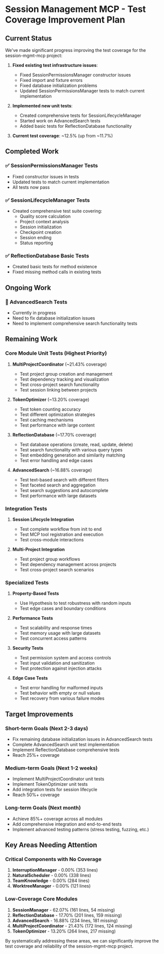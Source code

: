 # Session Management MCP - Test Coverage Improvement Plan

## Current Status

We've made significant progress improving the test coverage for the session-mgmt-mcp project:

1. **Fixed existing test infrastructure issues**:

   - Fixed SessionPermissionsManager constructor issues
   - Fixed import and fixture errors
   - Fixed database initialization problems
   - Updated SessionPermissionsManager tests to match current implementation

1. **Implemented new unit tests**:

   - Created comprehensive tests for SessionLifecycleManager
   - Started work on AdvancedSearch tests
   - Added basic tests for ReflectionDatabase functionality

1. **Current test coverage**: ~12.5% (up from ~11.7%)

## Completed Work

### ✅ SessionPermissionsManager Tests

- Fixed constructor issues in tests
- Updated tests to match current implementation
- All tests now pass

### ✅ SessionLifecycleManager Tests

- Created comprehensive test suite covering:
  - Quality score calculation
  - Project context analysis
  - Session initialization
  - Checkpoint creation
  - Session ending
  - Status reporting

### ✅ ReflectionDatabase Basic Tests

- Created basic tests for method existence
- Fixed missing method calls in existing tests

## Ongoing Work

### 🔄 AdvancedSearch Tests

- Currently in progress
- Need to fix database initialization issues
- Need to implement comprehensive search functionality tests

## Remaining Work

### Core Module Unit Tests (Highest Priority)

1. **MultiProjectCoordinator** (~21.43% coverage)

   - Test project group creation and management
   - Test dependency tracking and visualization
   - Test cross-project search functionality
   - Test session linking between projects

1. **TokenOptimizer** (~13.20% coverage)

   - Test token counting accuracy
   - Test different optimization strategies
   - Test caching mechanisms
   - Test performance with large content

1. **ReflectionDatabase** (~17.70% coverage)

   - Test database operations (create, read, update, delete)
   - Test search functionality with various query types
   - Test embedding generation and similarity matching
   - Test error handling and edge cases

1. **AdvancedSearch** (~16.88% coverage)

   - Test text-based search with different filters
   - Test faceted search and aggregation
   - Test search suggestions and autocomplete
   - Test performance with large datasets

### Integration Tests

1. **Session Lifecycle Integration**

   - Test complete workflow from init to end
   - Test MCP tool registration and execution
   - Test cross-module interactions

1. **Multi-Project Integration**

   - Test project group workflows
   - Test dependency management across projects
   - Test cross-project search scenarios

### Specialized Tests

1. **Property-Based Tests**

   - Use Hypothesis to test robustness with random inputs
   - Test edge cases and boundary conditions

1. **Performance Tests**

   - Test scalability and response times
   - Test memory usage with large datasets
   - Test concurrent access patterns

1. **Security Tests**

   - Test permission system and access controls
   - Test input validation and sanitization
   - Test protection against injection attacks

1. **Edge Case Tests**

   - Test error handling for malformed inputs
   - Test behavior with empty or null values
   - Test recovery from various failure modes

## Target Improvements

### Short-term Goals (Next 2-3 days)

- Fix remaining database initialization issues in AdvancedSearch tests
- Complete AdvancedSearch unit test implementation
- Implement ReflectionDatabase comprehensive tests
- Reach 25%+ coverage

### Medium-term Goals (Next 1-2 weeks)

- Implement MultiProjectCoordinator unit tests
- Implement TokenOptimizer unit tests
- Add integration tests for session lifecycle
- Reach 50%+ coverage

### Long-term Goals (Next month)

- Achieve 85%+ coverage across all modules
- Add comprehensive integration and end-to-end tests
- Implement advanced testing patterns (stress testing, fuzzing, etc.)

## Key Areas Needing Attention

### Critical Components with No Coverage

1. **InterruptionManager** - 0.00% (353 lines)
1. **NaturalScheduler** - 0.00% (338 lines)
1. **TeamKnowledge** - 0.00% (284 lines)
1. **WorktreeManager** - 0.00% (121 lines)

### Low-Coverage Core Modules

1. **SessionManager** - 62.07% (161 lines, 54 missing)
1. **ReflectionDatabase** - 17.70% (201 lines, 159 missing)
1. **AdvancedSearch** - 16.88% (234 lines, 181 missing)
1. **MultiProjectCoordinator** - 21.43% (172 lines, 124 missing)
1. **TokenOptimizer** - 13.20% (264 lines, 217 missing)

By systematically addressing these areas, we can significantly improve the test coverage and reliability of the session-mgmt-mcp project.
